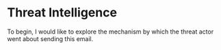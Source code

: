 # Threat Intelligence

To begin, I would like to explore the mechanism by which the threat actor went about sending this email.
